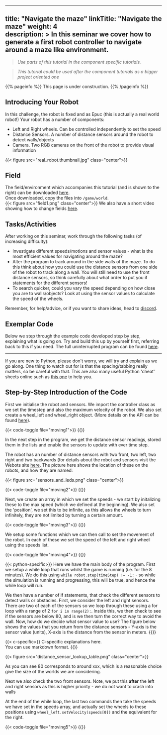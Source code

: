 
---
title: "Navigate the maze"
linkTitle: "Navigate the maze"
weight: 4	
description: >
  In this seminar we cover how to generate a first robot controller to navigate around a maze like environment.
---

> *Use parts of this tutorial in the component specific tutorials.*

> *This tutorial could be used after the component tutorials as a bigger project oriented one*


{{% pageinfo %}}
This page is under construction.
{{% /pageinfo %}}

## Introducing Your Robot
In this challenge, the robot is fixed and as Epuc (this is actually a real world robot!) Your robot has a number of components:
* Left and Right wheels. Can be controlled independently to set the speed
* Distance Sensors. A number of distance sensors around the robot to detect walls/objects
* Camera. Two RGB cameras on the front of the robot to provide visual information

{{< figure src="real_robot.thumbnail.jpg" class="center">}}


## Field
The field/environment which accompanies this tutorial (and is shown to the right) can be downloaded [here](https://drive.google.com/file/d/1_SvSJFczGxnr_OfCWiB8iGYwRkC1bd2f/view).  
Once downloaded, copy the files into `/game/world`.  
{{< figure src="field1.png" class="center">}}
We also have a short video showing how to change fields [here](https://youtu.be/VjHYlgjHD74).

## Tasks/Activities
After working on this seminar, work through the following tasks (of increasing difficulty):

* Investigate different speeds/motions and sensor values - what is the most efficient values for navigating around the maze?
* Alter the program to track around in the side walls of the maze. To do this think about how you could use the distance sensors from one side of the robot to track along a wall. You will still need to use the front distance sensors, so think carefully about what order to put you if statements for the different sensors!
* To search quicker, could you vary the speed depending on how close you are to walls/objects? Look at using the sensor values to calculate the speed of the wheels.

Remember, for help/advice, or if you want to share ideas, head to [discord](https://discord.com/invite/6FJxZxk).

## Exemplar Code
Below we step through the example code developed step by step, explaining what is going on. Try and build this up by yourself first, referring back to this if you need. The full uninterrupted program can be found [here](https://github.com/Shadow149/RescueMaze/blob/master/docs/tutorials/code1.py).

---

If you are new to Python, please don't worry, we will try and explain as we go along. One thing to watch out for is that the spacing/tabbing really matters, so be careful with that. This are also many useful Python 'cheat' sheets online such as [this one](https://perso.limsi.fr/pointal/_media/python:cours:mementopython3-english.pdf) to help you.

## Step-by-Step Introduction of the Code
First we initialise the robot and sensors. We import the controller class as we set the timestep and also the maximum velocity of the robot. We also set create a wheel_left and wheel_right object. (More details on the API can be found [here](https://github.com/Shadow149/RescueMaze/wiki/Abstraction-Layer)).

{{< code-toggle file="moving1">}}
{{</code-toggle>}}

In the next step in the program, we get the distance sensor readings, stored them in the lists and enable the sensors to update with ever time step.

The robot has an number of distance sensors with two front, two left, two right and two backwards (for details about the robot and sensors visit the Webots site [here](https://cyberbotics.com/doc/guide/epuck). The picture here shows the location of these on the robots, and how they are named:

{{< figure src="sensors_and_leds.png" class="center">}}


{{< code-toggle file="moving2">}}
{{</code-toggle>}}

Next, we create an array in which we set the speeds - we start by initalizing these to the max speed (which we defined at the beginning). We also set the 'position', we set this to be infinite, as this allows the wheels to turn infinitely, they are not limited by turning a certain amount.

{{< code-toggle file="moving3">}}
{{</code-toggle>}}

We setup some functions which we can then call to set the movement of the robot. In each of these we set the speed of the left and right wheel using the speeds list.

{{< code-toggle file="moving4">}}
{{</code-toggle>}}

{{< python-specific>}}
Here we have the main body of the program. First we setup a while loop that runs whilst the game is running (i.e. for the 8 minutes). We do this using `while robot.step(timeStep) != -1:` - so while the simulation is running and progressing, this will be true, and hence the while loop will run.

We then have a number of if statements, that check the different sensors to detect walls or obstacles. First, we consider the left and right sensors. There are two of each of the sensors so we loop through these using a for loop with a range of 2 `for i in range(2):`. Inside this, we then check to see if the sensors are below 80, and is we then turn the correct way to avoid the wall. Now, how do we decide what sensor value to use? The figure below shows the values that you return from the distance sensors - Y-axis is the sensor value (units), X-axis is the distance from the sensor in meters.
{{</python-specific>}}

{{< c-specific>}}
C-specific explanations here.  
You can use markdown format.
{{</c-specific>}}


{{< figure src="distance_sensor_lookup_table.png" class="center">}}

As you can see 80 corresponds to around xxx, which is a reasonable choice give the size of the worlds we are considering.

Next we also check the two front sensors. Note, we put this **after** the left and right sensors as this is higher priority - we do not want to crash into walls

At the end of the while loop, the last two commands then take the speeds we have set in the speeds array, and actually set the wheels to these positions using `wheel_left.setVelocity(speeds[0])` and the equivalent for the right.

{{< code-toggle file="moving5">}}
{{</code-toggle>}}
